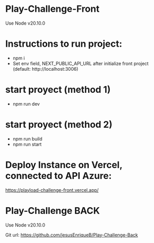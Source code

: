 # Play-Challenge-Front

Use Node v20.10.0

# Instructions to run project:
- npm i
- Set env field, NEXT_PUBLIC_API_URL after initialize front project (default: http://localhost:3006)
# start proyect (method 1)
- npm run dev
# start proyect (method 2) 
- npm run build
- npm run start

# Deploy Instance on Vercel, connected to API Azure:

https://playload-challenge-front.vercel.app/

# Play-Challenge BACK

Use Node v20.10.0

Git url:
https://github.com/jesusEnriqueB/Play-Challenge-Back
